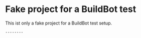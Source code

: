 Fake project for a BuildBot test
================================

This ist only a fake project for a BuildBot test setup.

    --------
    
    